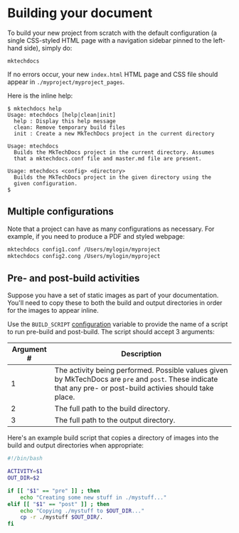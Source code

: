# Building your document

To build your new project from scratch with the default configuration (a single CSS-styled HTML page with a navigation sidebar pinned to the left-hand side), simply do:

``` {.bash}
mktechdocs
```

If no errors occur, your new `index.html` HTML page and CSS file should appear in `./myproject/myproject_pages`.

Here is the inline help:

```
$ mktechdocs help
Usage: mtechdocs [help|clean|init]
  help : Display this help message
  clean: Remove temporary build files
  init : Create a new MkTechDocs project in the current directory

Usage: mtechdocs
  Builds the MkTechDocs project in the current directory. Assumes
  that a mktechdocs.conf file and master.md file are present.

Usage: mtechdocs <config> <directory>
  Builds the MkTechDocs project in the given directory using the
  given configuration.
$
```

## Multiple configurations

Note that a project can have as many configurations as necessary. For example, if you need to produce a PDF and styled webpage:

```bash
mktechdocs config1.conf /Users/mylogin/myproject
mktechdocs config2.cong /Users/mylogin/myproject
```

## Pre- and post-build activities

Suppose you have a set of static images as part of your documentation. You'll need to copy these to both the build and output directories in order for the images to appear inline.

Use the `BUILD_SCRIPT` [configuration](configuration.html#advanced-configuration) variable to provide the name of a script to run pre-build and post-build. The script should accept 3 arguments:

|Argument #|Description                                     |
|----------|------------------------------------------------|
|1|The activity being performed. Possible values given by MkTechDocs are `pre` and `post`. These indicate that any pre- or post-build activies should take place.|
|2|The full path to the build directory.|
|3|The full path to the output directory.|

Here's an example build script that copies a directory of images into the build and output directories when appropriate:

```bash
#!/bin/bash

ACTIVITY=$1
OUT_DIR=$2

if [[ "$1" == "pre" ]] ; then
	echo "Creating some new stuff in ./mystuff..."
elif [[ "$1" == "post" ]] ; then
	echo "Copying ./mystuff to $OUT_DIR..."
	cp -r ./mystuff $OUT_DIR/.
fi
```
